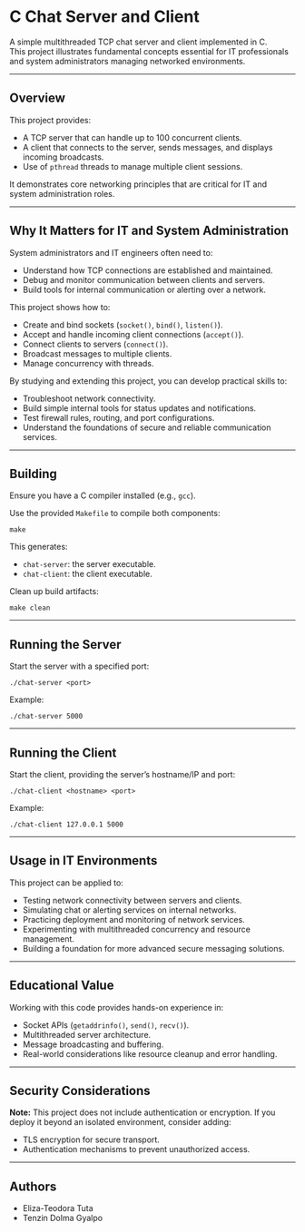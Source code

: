 # C Chat Server and Client

A simple multithreaded TCP chat server and client implemented in C.  
This project illustrates fundamental concepts essential for IT professionals and system administrators managing networked environments.

---

## Overview

This project provides:

- A TCP server that can handle up to 100 concurrent clients.
- A client that connects to the server, sends messages, and displays incoming broadcasts.
- Use of `pthread` threads to manage multiple client sessions.

It demonstrates core networking principles that are critical for IT and system administration roles.

---

## Why It Matters for IT and System Administration

System administrators and IT engineers often need to:

- Understand how TCP connections are established and maintained.
- Debug and monitor communication between clients and servers.
- Build tools for internal communication or alerting over a network.

This project shows how to:

- Create and bind sockets (`socket()`, `bind()`, `listen()`).
- Accept and handle incoming client connections (`accept()`).
- Connect clients to servers (`connect()`).
- Broadcast messages to multiple clients.
- Manage concurrency with threads.

By studying and extending this project, you can develop practical skills to:

- Troubleshoot network connectivity.
- Build simple internal tools for status updates and notifications.
- Test firewall rules, routing, and port configurations.
- Understand the foundations of secure and reliable communication services.

---

## Building

Ensure you have a C compiler installed (e.g., `gcc`).

Use the provided `Makefile` to compile both components:

```
make
```

This generates:

- `chat-server`: the server executable.
- `chat-client`: the client executable.

Clean up build artifacts:

```
make clean
```

---

## Running the Server

Start the server with a specified port:

```
./chat-server <port>
```

Example:

```
./chat-server 5000
```

---

## Running the Client

Start the client, providing the server’s hostname/IP and port:

```
./chat-client <hostname> <port>
```

Example:

```
./chat-client 127.0.0.1 5000
```

---

## Usage in IT Environments

This project can be applied to:

- Testing network connectivity between servers and clients.
- Simulating chat or alerting services on internal networks.
- Practicing deployment and monitoring of network services.
- Experimenting with multithreaded concurrency and resource management.
- Building a foundation for more advanced secure messaging solutions.

---

## Educational Value

Working with this code provides hands-on experience in:

- Socket APIs (`getaddrinfo()`, `send()`, `recv()`).
- Multithreaded server architecture.
- Message broadcasting and buffering.
- Real-world considerations like resource cleanup and error handling.

---

## Security Considerations

**Note:** This project does not include authentication or encryption. If you deploy it beyond an isolated environment, consider adding:

- TLS encryption for secure transport.
- Authentication mechanisms to prevent unauthorized access.

---

## Authors

- Eliza-Teodora Tuta
- Tenzin Dolma Gyalpo
